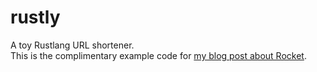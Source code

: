 # rustly

A toy Rustlang URL shortener.  
This is the complimentary example code for [my blog post about Rocket](https://matthias-endler.de/2017/rust-url-shortener/index.html).
